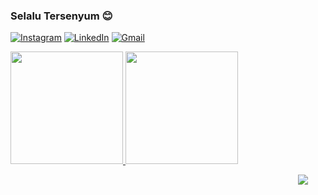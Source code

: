 ### Selalu Tersenyum 😊

[![Instagram](https://img.shields.io/badge/Instagram-%23E4405F.svg?&style=default&logo=instagram&logoColor=white)](https://www.instagram.com/naufalpujimahdy/)
[![LinkedIn](https://img.shields.io/badge/LinkedIn-%230077B5.svg?&style=default&logo=linkedin&logoColor=white)](https://www.linkedin.com/in/naufalpujimahdy/)
[![Gmail](https://img.shields.io/badge/Gmail-%23D14836.svg?&style=default&logo=gmail&logoColor=white)](mailto:naufalpm230800@gmail.com)

<p align="left">
<a href="https://github.com/naufalpujimahdy">
  <img height="180em" src="https://github-readme-stats-eight-theta.vercel.app/api?username=naufalpujimahdy&show_icons=true&theme=vue-light&include_all_commits=true&count_private=true"/>
  <img height="180em" src="https://github-readme-stats-eight-theta.vercel.app/api/top-langs/?username=naufalpujimahdy&layout=compact&langs_count=8&theme=vue-light"/>
</a>
</p>

<p  align="right">
<img src="https://visitor-badge.laobi.icu/badge?page_id=naufalpujimahdy"/>       
</p>
